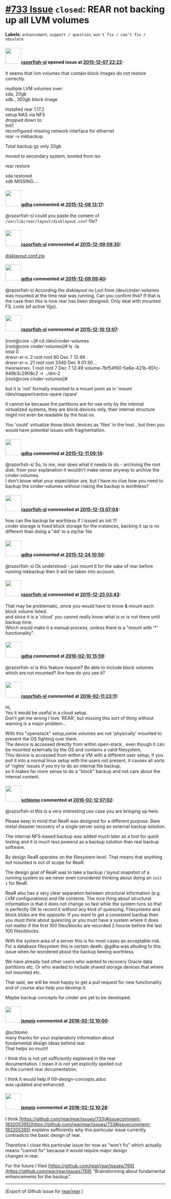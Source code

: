 [\#733 Issue](https://github.com/rear/rear/issues/733) `closed`: REAR not backing up all LVM volumes
====================================================================================================

**Labels**: `enhancement`, `support / question`,
`won't fix / can't fix / obsolete`

#### <img src="https://avatars.githubusercontent.com/u/4497476?v=4" width="50">[razorfish-sl](https://github.com/razorfish-sl) opened issue at [2015-12-07 22:22](https://github.com/rear/rear/issues/733):

It seems that lvm volumes that contain block images do not restore
correctly.

multiple LVM volumes over:  
sda, 20gb  
sdb , 350gb block image

Installed rear 1.17.2  
setup NAS via NFS  
dropped down to:  
Init1  
reconfigured missing network interface for ethernet  
rear -v mkbackup

Total backup gz only 20gb

moved to secondary system, booted from iso

rear restore

sda restored  
sdb MISSING....

#### <img src="https://avatars.githubusercontent.com/u/888633?u=cdaeb31efcc0048d3619651aa18dd4b76e636b21&v=4" width="50">[gdha](https://github.com/gdha) commented at [2015-12-08 13:17](https://github.com/rear/rear/issues/733#issuecomment-162876529):

@razorfish-sl could you paste the content of
`/var/lib/rear/layout/disklayout.conf` file?

#### <img src="https://avatars.githubusercontent.com/u/4497476?v=4" width="50">[razorfish-sl](https://github.com/razorfish-sl) commented at [2015-12-09 09:30](https://github.com/rear/rear/issues/733#issuecomment-163161714):

[disklayout.conf.zip](https://github.com/rear/rear/files/56565/disklayout.conf.zip)

#### <img src="https://avatars.githubusercontent.com/u/888633?u=cdaeb31efcc0048d3619651aa18dd4b76e636b21&v=4" width="50">[gdha](https://github.com/gdha) commented at [2015-12-09 09:40](https://github.com/rear/rear/issues/733#issuecomment-163163913):

@razorfish-sl According the disklayout no Lvol from /dev/cinder-volumes
was mounted at the time rear was running. Can you confirm this? If that
is the case then this is how rear has been designed. Only deal with
mounted FS, Lvols (of active Vgs).

#### <img src="https://avatars.githubusercontent.com/u/4497476?v=4" width="50">[razorfish-sl](https://github.com/razorfish-sl) commented at [2015-12-10 13:07](https://github.com/rear/rear/issues/733#issuecomment-163608298):

\[root@core ~\]\# cd /dev/cinder-volumes  
\[root@core cinder-volumes\]\# ls -la  
total 0  
drwxr-xr-x. 2 root root 60 Dec 7 12:49 .  
drwxr-xr-x. 21 root root 3340 Dec 9 01:30 ..  
lrwxrwxrwx. 1 root root 7 Dec 7 12:49
volume-7bf54f60-5e6e-421b-851c-849b3c2908c2 -&gt; ../dm-2  
\[root@core cinder-volumes\]\#

but it is 'not' formally mounted to a mount point as in 'mount
/dev/mapper/centos-spare /spare'

it cannot be because the partitions are for use only by the internal
virtualized systems, they are block devices only, their internal
structure might not even be readable by the host os.

You 'could' virtualize those block devices as 'files' in the host , but
then you would have potential issues with fragmentation.

#### <img src="https://avatars.githubusercontent.com/u/888633?u=cdaeb31efcc0048d3619651aa18dd4b76e636b21&v=4" width="50">[gdha](https://github.com/gdha) commented at [2015-12-11 09:14](https://github.com/rear/rear/issues/733#issuecomment-163882732):

@razorfish-sl So, to me, rear does what it needs to do - archiving the
root disk; from your explanation it wouldn't make sense anyway to
archive the cinder-volumes.  
I don't know what your expectation are, but I have no clue how you need
to backup the cinder-volumes without risking the backup is worthless?

#### <img src="https://avatars.githubusercontent.com/u/4497476?v=4" width="50">[razorfish-sl](https://github.com/razorfish-sl) commented at [2015-12-13 07:04](https://github.com/rear/rear/issues/733#issuecomment-164233614):

how can the backup be worthless if I issued an init 1?  
cinder storage is fixed block storage for the instances, backing it up
is no different than doing a "dd' to a zip/tar file

#### <img src="https://avatars.githubusercontent.com/u/888633?u=cdaeb31efcc0048d3619651aa18dd4b76e636b21&v=4" width="50">[gdha](https://github.com/gdha) commented at [2015-12-24 10:50](https://github.com/rear/rear/issues/733#issuecomment-167091487):

@razorfish-sl Ok understood - just mount it for the sake of rear before
running mkbackup then it will be taken into account.

#### <img src="https://avatars.githubusercontent.com/u/4497476?v=4" width="50">[razorfish-sl](https://github.com/razorfish-sl) commented at [2015-12-25 03:43](https://github.com/rear/rear/issues/733#issuecomment-167188937):

That may be problematic, since you would have to know & mount each block
volume listed.  
and since it is a 'cloud' you cannot really know what is or is not there
until backup time.  
Which would make it a manual process, uinless there is a "mount with
'\*' functionality".

#### <img src="https://avatars.githubusercontent.com/u/888633?u=cdaeb31efcc0048d3619651aa18dd4b76e636b21&v=4" width="50">[gdha](https://github.com/gdha) commented at [2016-02-10 15:59](https://github.com/rear/rear/issues/733#issuecomment-182444967):

@razorfish-sl is this feature request? Be able to include block volumes
which are not mounted? Are how do you see it?

#### <img src="https://avatars.githubusercontent.com/u/4497476?v=4" width="50">[razorfish-sl](https://github.com/razorfish-sl) commented at [2016-02-11 23:11](https://github.com/rear/rear/issues/733#issuecomment-183095780):

Hi,  
Yes it would be useful in a cloud setup.  
Don't get me wrong I love 'REAR', but missing this sort of thing without
warning is a major problem...

With this "openstack" setup,some volumes are not 'physically' mounted to
prevent the OS fighting over them.  
The device is accessed directly from within open-stack , even though it
can be mounted externally by the OS and contains a valid filesystem,  
This device is accessed from within a VM with a different user setup, if
you pull it into a normal linux setup with the users not present, it
causes all sorts of 'rights' issues if you try to do an internal file
backup.  
so it makes far more sense to do a "block" backup and not care about the
internal content.

#### <img src="https://avatars.githubusercontent.com/u/101384?v=4" width="50">[schlomo](https://github.com/schlomo) commented at [2016-02-12 07:02](https://github.com/rear/rear/issues/733#issuecomment-183205395):

@razorfish-sl this is a very interesting use case you are bringing up
here.

Please keep in mind that ReaR was designed for a different purpose: Bare
metal disaster recovery of a single server using an external backup
solution.

The internal NFS-based backup was added much later as a tool for quick
testing and it is much less powerul as a backup solution than real
backup software.

By design ReaR operates on the filesystem level. That means that
anything not mounted is out of scope for ReaR.

The design goal of ReaR was to take a backup / layout snapshot of a
running system so we never even considered thinking about doing an
`init 1` for ReaR.

ReaR also has a very clear separation between structural information
(e.g. LVM configurations) and file contents. The nice thing about
structural information is that it does not change so fast while the
system runs so that is perfectly OK to record it without any kind of
quiescing. Filesystems and block blobs are the opposite: If you want to
get a consistent backup then you must think about quiescing or you must
have a system where it does not matter if the first 100 files/blocks are
recorded 2 hourse before the last 100 files/blocks.

With the system area of a server this is for most cases an acceptable
risk. For a database filesystem this is certain death. @gdha was
alluding to this issue when he wondered about the backup beeing
worthless.

We have already had other users who wanted to recovery Oracle data
partitions etc. Or who wanted to include shared storage devices that
where not mounted etc.

That said, we will be most happy to get a pull request for new
functionality and of course also help you develop it.

Maybe backup concepts for cinder are yet to be developed.

#### <img src="https://avatars.githubusercontent.com/u/1788608?u=925fc54e2ce01551392622446ece427f51e2f0ce&v=4" width="50">[jsmeix](https://github.com/jsmeix) commented at [2016-02-12 10:00](https://github.com/rear/rear/issues/733#issuecomment-183258144):

@schlomo  
many thanks for your explanatory information about  
fundamental design ideas behind rear.  
That helps so much!

I think this is not yet sufficiently explained in the rear  
documentation. I mean it is not yet explicitly spelled out  
in the current rear documentation.

I think it would help if 09-design-concepts.adoc  
was updated and enhanced.

#### <img src="https://avatars.githubusercontent.com/u/1788608?u=925fc54e2ce01551392622446ece427f51e2f0ce&v=4" width="50">[jsmeix](https://github.com/jsmeix) commented at [2016-02-12 10:28](https://github.com/rear/rear/issues/733#issuecomment-183263811):

I think
[https://github.com/rear/rear/issues/733\#issuecomment-183205395](https://github.com/rear/rear/issues/733#issuecomment-183205395)
explains sufficiently why this particular issue currently contradicts
the basic design of rear.

Therefore I close this particular issue for now as "won't fix" which
actually means "cannot fix" because it would require major design  
changes in rear.

For the future I filed
[https://github.com/rear/rear/issues/769](https://github.com/rear/rear/issues/769)
"Brainstorming about fundamental enhancements for the backup".

------------------------------------------------------------------------

\[Export of Github issue for
[rear/rear](https://github.com/rear/rear).\]
